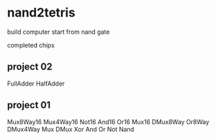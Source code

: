 # nand2tetris
build computer start from nand gate

completed chips

## project 02
FullAdder
HalfAdder

## project 01
Mux8Way16
Mux4Way16
Not16 And16 Or16 Mux16
DMux8Way
Or8Way DMux4Way
Mux DMux
Xor
And Or
Not 
Nand